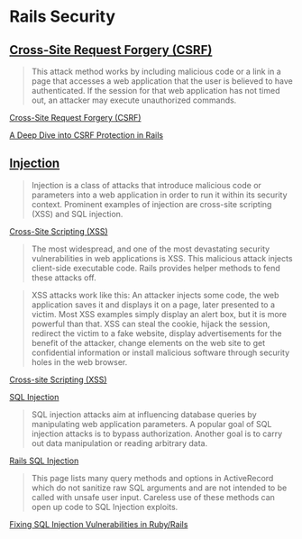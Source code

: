 # Rails Security

## [Cross-Site Request Forgery (CSRF)](http://guides.rubyonrails.org/security.html#cross-site-request-forgery-csrf)

> This attack method works by including malicious code or a link in a page that accesses a web application that the user is believed to have authenticated. If the session for that web application has not timed out, an attacker may execute unauthorized commands.

[Cross-Site Request Forgery (CSRF)](<https://www.owasp.org/index.php/Cross-Site_Request_Forgery_(CSRF)>)

[A Deep Dive into CSRF Protection in Rails](https://medium.com/rubyinside/a-deep-dive-into-csrf-protection-in-rails-19fa0a42c0ef)

## [Injection](http://guides.rubyonrails.org/security.html#injection)

> Injection is a class of attacks that introduce malicious code or parameters into a web application in order to run it within its security context. Prominent examples of injection are cross-site scripting (XSS) and SQL injection.

[Cross-Site Scripting (XSS)](http://guides.rubyonrails.org/security.html#cross-site-scripting-xss)

> The most widespread, and one of the most devastating security vulnerabilities in web applications is XSS. This malicious attack injects client-side executable code. Rails provides helper methods to fend these attacks off.

> XSS attacks work like this: An attacker injects some code, the web application saves it and displays it on a page, later presented to a victim. Most XSS examples simply display an alert box, but it is more powerful than that. XSS can steal the cookie, hijack the session, redirect the victim to a fake website, display advertisements for the benefit of the attacker, change elements on the web site to get confidential information or install malicious software through security holes in the web browser.

[Cross-site Scripting (XSS)](<https://www.owasp.org/index.php/Cross-site_Scripting_(XSS)>)

[SQL Injection](http://guides.rubyonrails.org/security.html#sql-injection)

> SQL injection attacks aim at influencing database queries by manipulating web application parameters. A popular goal of SQL injection attacks is to bypass authorization. Another goal is to carry out data manipulation or reading arbitrary data.

[Rails SQL Injection](https://rails-sqli.org/)

> This page lists many query methods and options in ActiveRecord which do not sanitize raw SQL arguments and are not intended to be called with unsafe user input. Careless use of these methods can open up code to SQL Injection exploits.

[Fixing SQL Injection Vulnerabilities in Ruby/Rails](http://gavinmiller.io/2015/fixing-sql-injection-vulnerabilities/)
